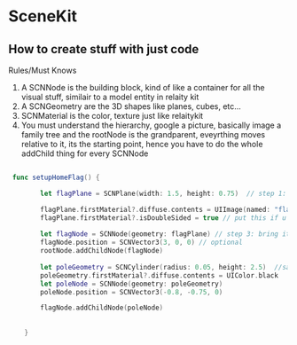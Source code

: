# SceneKit

## How to create stuff with just code

Rules/Must Knows

1. A SCNNode is the building block, kind of like a container for all the visual stuff, similair to a model entity in relaity kit
2. A SCNGeometry  are the 3D shapes like planes, cubes, etc...
3. SCNMaterial is the color, texture just like relaitykit
4. You must understand the hierarchy, google a picture, basically image a family tree and the rootNode is the grandparent, eveyrthing moves relative to it, its the starting point, hence you have to do the whole addChild thing for every SCNNode

```swift

 func setupHomeFlag() {

        let flagPlane = SCNPlane(width: 1.5, height: 0.75)  // step 1: setup the geometry

        flagPlane.firstMaterial?.diffuse.contents = UIImage(named: "flag.png") // step 2: setup materials
        flagPlane.firstMaterial?.isDoubleSided = true // put this if u wnat, self explantory, is optional
        
        let flagNode = SCNNode(geometry: flagPlane) // step 3: bring it all together, and craeet the node and attach to the geometry
        flagNode.position = SCNVector3(3, 0, 0) // optional
        rootNode.addChildNode(flagNode)
        
        let poleGeometry = SCNCylinder(radius: 0.05, height: 2.5)  //samething
        poleGeometry.firstMaterial?.diffuse.contents = UIColor.black
        let poleNode = SCNNode(geometry: poleGeometry)
        poleNode.position = SCNVector3(-0.8, -0.75, 0)

        flagNode.addChildNode(poleNode)
        
        
    }

